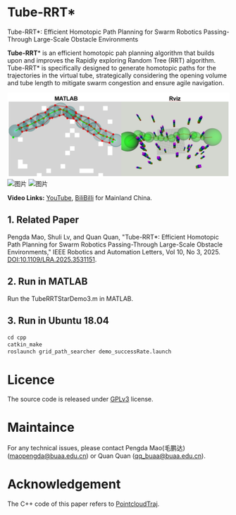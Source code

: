 # Tube-RRT*
Tube-RRT*: Efficient Homotopic Path Planning for Swarm Robotics Passing-Through Large-Scale Obstacle Environments

**Tube-RRT*** is an efficient homotopic pah planning algorithm that builds upon and improves the Rapidly exploring Random Tree (RRT) algorithm. Tube-RRT* is specifically designed to generate homotopic paths for the trajectories in the virtual tube, strategically considering the opening volume and tube length to mitigate swarm congestion and ensure agile navigation.

![图片](pic/path.png "homotopic path")
![图片](pic/gif1.gif "homotopic path 1")
![图片](pic/gif2.gif "homotopic path 1")

**Video Links:** [YouTube](https://youtu.be/xDccyfEWrNc), [BiliBilli](https://www.bilibili.com/video/BV1uJ4m1n74m/?spm_id_from=333.1365.list.card_archive.click&vd_source=0759e6a3f1c9cb8bd9fc929716b8b946) for Mainland China.

## 1. Related Paper
Pengda Mao, Shuli Lv, and Quan Quan, "Tube-RRT*: Efficient Homotopic Path Planning for Swarm Robotics Passing-Through Large-Scale Obstacle Environments," IEEE Robotics and Automation Letters, Vol 10, No 3, 2025.
[DOI:10.1109/LRA.2025.3531151](https://ieeexplore.ieee.org/abstract/document/10844529).

## 2. Run in MATLAB
Run the TubeRRTStarDemo3.m in MATLAB.

## 3. Run in Ubuntu 18.04
```
cd cpp
catkin_make
roslaunch grid_path_searcher demo_successRate.launch
```
# Licence
The source code is released under [GPLv3](https://www.gnu.org/licenses/) license.

# Maintaince
For any technical issues, please contact Pengda Mao(毛鹏达) (maopengda@buaa.edu.cn) or Quan Quan (qq_buaa@buaa.edu.cn).

# Acknowledgement
The C++ code of this paper refers to  [PointcloudTraj](https://github.com/HKUST-Aerial-Robotics/pointcloudTraj).
